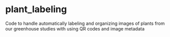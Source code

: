 # plant_labeling
Code to handle automatically labeling and organizing images of plants from our greenhouse studies with using QR codes and image metadata
